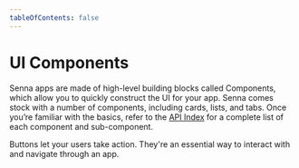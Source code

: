 ```yaml
---
tableOfContents: false
---
```

# UI Components

Senna apps are made of high-level building blocks called Components, which allow you to quickly construct the UI for your app. Senna comes stock with a number of components, including cards, lists, and tabs. Once you’re familiar with the basics, refer to the [API Index](/docs/api) for a complete list of each component and sub-component.

<docs-cards>

  <docs-card header="Button" href="/docs/api/button" icon="/docs/assets/icons/component-button-icon.png">
    <p>Buttons let your users take action. They're an essential way to interact with and navigate through an app.</p>
  </docs-card>

</docs-cards>